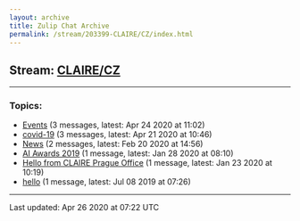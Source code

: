 ```yaml
---
layout: archive
title: Zulip Chat Archive
permalink: /stream/203399-CLAIRE/CZ/index.html
---
```


## Stream: [CLAIRE/CZ](https://claire4ai.github.io/archive/stream/203399-CLAIRE/CZ/index.html)
---

### Topics:

* [Events](topic/Events.html) (3 messages, latest: Apr 24 2020 at 11:02)
* [covid-19](topic/covid-19.html) (3 messages, latest: Apr 21 2020 at 10:46)
* [News](topic/News.html) (2 messages, latest: Feb 20 2020 at 14:56)
* [AI Awards 2019](topic/AI.20Awards.202019.html) (1 message, latest: Jan 28 2020 at 08:10)
* [Hello from CLAIRE Prague Office](topic/Hello.20from.20CLAIRE.20Prague.20Office.html) (1 message, latest: Jan 23 2020 at 10:19)
* [hello](topic/hello.html) (1 message, latest: Jul 08 2019 at 07:26)

<hr><p>Last updated: Apr 26 2020 at 07:22 UTC</p>
